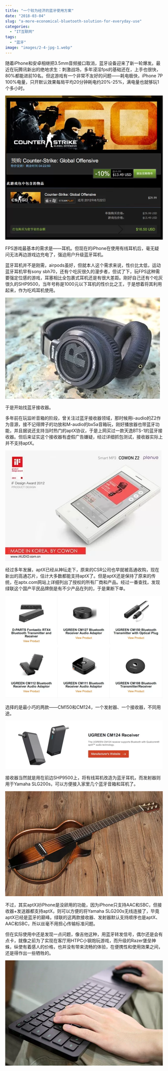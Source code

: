 ```yaml
---
title: "一个较为经济的蓝牙使用方案"
date: "2018-03-04"
slug: "a-more-economical-bluetooth-solution-for-everyday-use"
categories: 
  - "IT互联网"
tags: 
  - "蓝牙"
image: "images/2-4-jpg-1.webp"
---
```


随着iPhone和安卓相继把3.5mm音频接口取消，蓝牙设备迎来了新一轮爆发。最近在玩腾讯新出的绝地求生：刺激战场，多年浸淫fps的基础还在，上手也很快，80%都能进前10名。但这游戏有一个非常不友好的问题——耗电极快，iPhone 7P 100%电量，只开默认效果每局平均20分钟耗电约20%-25%，满电量也就够玩1个多小时。

![](images/23-jpg.webp)

FPS游戏最基本的需求是——耳机。但现在的iPhone在使用有线耳机后，毫无疑问无法再边游戏边充电了，强迫用户升级蓝牙耳机。

蓝牙耳机并不是刚需，airpods虽好，但就本人这个需求来说，性价比太低，运动蓝牙耳机早有sony sbh70，还有个吃灰很久的漫步者，但试了下，玩FPS这种需要强定位感的游戏，耳塞相比全包裹式耳机还是有很大差距。刚好自己还有个吃灰很久的SHP9500，当年号称是1000元以下耳机的性价比之王，于是想着将其利用起来，作为吃鸡耳机使用。

![](images/133904654-jpg.webp)

于是开始找蓝牙接收器。

多年前在玩监听音箱的阶段，曾关注过蓝牙接收器领域，那时候用i-audio的Z2作为音源，接不记得牌子的功放和M-audio的bx5a音箱玩，刚好播放器也带蓝牙功能，并且据说还支持当时热门的aptX协议，于是上网买过一款天逸BTS-1的蓝牙接收器。但后来证实这个接收器有虚假广告嫌疑，经过详细抓包测试，接收器实际上并不支持aptX。

![](images/09_COWON_1-jpg.webp)

经过多年发展，aptX已经从神坛走下，原来的CSR公司也早就被高通收购，现在新出的高通芯片，估计大多数都能支持aptX了。但是aptX还是保持了原来的传统，在aptx.com网站上详细列出了授权的所有厂商和产品。经过一番查找，发现绿联这个国产平民品牌倒是有不少产品在列的，于是果断下单。

![](images/recev-1024x665.webp)

选择的是最小巧的两款——CM150和CM124，一个发射器、一个接收器，不同用途。

![](images/5-1024x313.webp)

接收器当然就是用在前边SHP9500上，将有线耳机改造为蓝牙耳机，而发射器则用于Yamaha SLG200s，可以方便接入家里几个蓝牙音箱和耳机了。

![](images/timg-jpg.webp)

不过，其实aptX对iPhone是没卵用的功能，因为iPhone只支持AAC和SBC，但接收器+发送器都支持aptX，则可以方便的将Yamaha SLG200s无线连接了，毕竟aptX已经是蓝牙的巅峰。绿联的这两款接收器、发射器默认支持顺序也是aptX、AAC和SBC，所以丝毫不用担心传输标准问题。

但在实际使用中还是发现一点问题，像吉他这种，用蓝牙转发信号，偶尔还是会有点卡，就像之前为了实现在客厅用HTPC小钢炮玩游戏，而升级的Razer堡垒神蛛，纵使有着感人的价格，也并没有带来流畅的体验，在便携性和使用效果之间，还是得作出一些牺牲的。

![](images/o3nsph-2351-jpg.webp)
